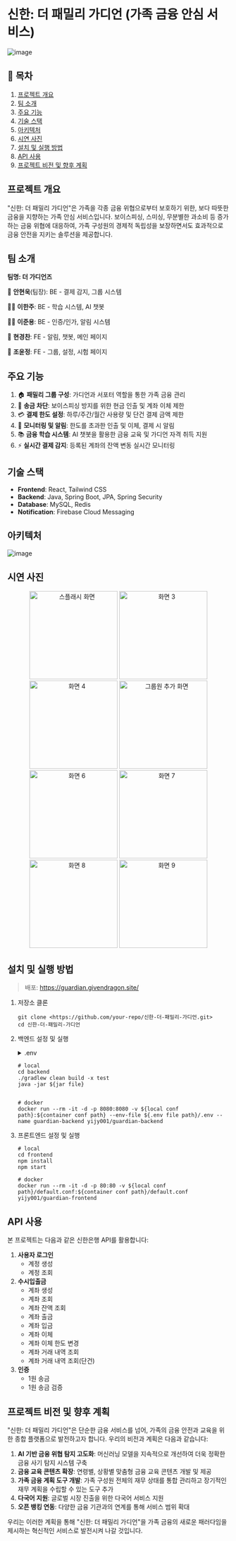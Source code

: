 # 신한: 더 패밀리 가디언 (가족 금융 안심 서비스)
![image](https://github.com/user-attachments/assets/e579e894-22cf-4615-b8b5-6e7d30577f48)

## 📌 목차

1. [프로젝트 개요](https://www.notion.so/readme-md-daf154cafb1744408a5a4138becb48c9?pvs=21)
2. [팀 소개](https://www.notion.so/readme-md-daf154cafb1744408a5a4138becb48c9?pvs=21)
3. [주요 기능](https://www.notion.so/readme-md-daf154cafb1744408a5a4138becb48c9?pvs=21)
4. [기술 스택](https://www.notion.so/readme-md-daf154cafb1744408a5a4138becb48c9?pvs=21)
5. [아키텍처](https://www.notion.so/readme-md-daf154cafb1744408a5a4138becb48c9?pvs=21)
6. [시연 사진](https://www.notion.so/readme-md-daf154cafb1744408a5a4138becb48c9?pvs=21)
7. [설치 및 실행 방법](https://www.notion.so/readme-md-daf154cafb1744408a5a4138becb48c9?pvs=21)
8. [API 사용](https://www.notion.so/readme-md-daf154cafb1744408a5a4138becb48c9?pvs=21)
9. [프로젝트 비전 및 향후 계획](https://www.notion.so/readme-md-daf154cafb1744408a5a4138becb48c9?pvs=21)

## 프로젝트 개요

  "신한: 더 패밀리 가디언"은 가족을 각종 금융 위협으로부터 보호하기 위한, 보다 따뜻한 금융을 지향하는 가족 안심 서비스입니다. 보이스피싱, 스미싱, 무분별한 과소비 등 증가하는 금융 위협에 대응하여, 가족 구성원의 경제적 독립성을 보장하면서도 효과적으로 금융 안전을 지키는 솔루션을 제공합니다.

## 팀 소개

**팀명: 더 가디언즈**

👑 **안현욱**(팀장): BE - 결제 감지, 그룹 시스템

👨‍💻 **이한주**: BE - 학습 시스템,  AI 챗봇

👨‍💻 **이준용**: BE - 인증/인가,  알림 시스템

🎨 **현경찬**: FE - 알림, 챗봇, 메인 페이지

🎨 **조윤정**: FE - 그룹, 설정, 시험 페이지

## 주요 기능

1. 🏠 **패밀리 그룹 구성**: 가디언과 서포터 역할을 통한 가족 금융 관리
2. 🛑 **송금 차단**: 보이스피싱 방지를 위한 현금 인출 및 계좌 이체 제한
3. 💳 **결제 한도 설정**: 하루/주간/월간 사용량 및 단건 결제 금액 제한
4. 👀 **모니터링 및 알림**: 한도를 초과한 인출 및 이체, 결제 시 알림
5. 📚 **금융 학습 시스템**: AI 챗봇을 활용한 금융 교육 및 가디언 자격 취득 지원
6. ⚡ **실시간 결제 감지**: 등록된 계좌의 잔액 변동 실시간 모니터링

## 기술 스택

- **Frontend**: React, Tailwind CSS
- **Backend**: Java, Spring Boot, JPA, Spring Security
- **Database**: MySQL, Redis
- **Notification**: Firebase Cloud Messaging

## 아키텍처
![image](https://github.com/user-attachments/assets/d1cd61df-fd93-49bc-9918-b8f0fa96ee4c)


## 시연 사진
<div align="center">
<img src="https://github.com/user-attachments/assets/622f254f-dc90-4c0b-8d76-10ef9a2ba37f" width="200" alt="스플래시 화면">
<img src="https://github.com/user-attachments/assets/58511b06-8820-4f5c-a3f3-bd835e4ff92f" width="200" alt="화면 3">
<img src="https://github.com/user-attachments/assets/b929480a-3535-49dd-adcb-0ac5d69b90de" width="200" alt="화면 4">
<img src="https://github.com/user-attachments/assets/85cd8744-00bd-4054-a1f9-ba71d300e709" width="200" alt="그룹원 추가 화면">
<img src="https://github.com/user-attachments/assets/a87f4c49-9df0-477c-973a-dbf6bd4f5e84" width="200" alt="화면 6">
<img src="https://github.com/user-attachments/assets/16b05da3-026b-4bd1-bbe0-4023e1e1b37b" width="200" alt="화면 7">
<img src="https://github.com/user-attachments/assets/cabea35e-8514-4077-a117-21b8686b056a" width="200" alt="화면 8">
<img src="https://github.com/user-attachments/assets/b71c768a-49cc-4fcf-8faa-85fc1586426d" width="200" alt="화면 9">
</div>


## 설치 및 실행 방법
> 배포: https://guardian.givendragon.site/

1. 저장소 클론
    
    ```
    git clone <https://github.com/your-repo/신한-더-패밀리-가디언.git>
    cd 신한-더-패밀리-가디언
    
    ```
    
2. 백엔드 설정 및 실행
   <details>
     <summary>
       .env
     </summary>
      # DB <br>
      MYSQL_HOST=${mysql host} <br>
      MYSQL_PORT=${mysql port} <br>
      MYSQL_DB=${mysql db name} <br>
      MYSQL_USERNAME=${mysql username} <br>
      MYSQL_PASSWORD=${mysql password} <br>
      # Firebase <br>
      FIREBASE_ADMIN_KEY_DIR=${firebase admin sdk path} <br>
      FIREBASE_ADMIN_KEY_NAME=${firebase admin sdk name} <br>
      FIREBASE_APP_NAME=${firebase app name} <br>
      # API KEY <br>
      API_KEY=${api key} <br>
      USER_KEY=${user api key} <br>
      # 1원 인증 API KEY <br>
      COMPANY_AUTH_NAME=${custom auth name} <br>
      # Gemini KEY <br>
      PROJECT_ID=${google project id} <br>
      LOCATION=${google project location} <br>
      GOOGLE_APPLICATION_CREDENTIALS=${google app credentials} <br>
      # Redis <br>
      REDIS_HOST=${redis host} <br>
      REDIS_PORT=${redis port} <br>
      REDIS_PASSWORD=${redis password} <br>
      # MongoDB <br>
      MONGO_HOST=${mongo host} <br>
      MONGO_PORT=${mongo port} <br>
      MONGO_DATABASE=${mongo db name} <br>
   </details>
   
    
    ```
    # local
    cd backend
    ./gradlew clean build -x test
    java -jar ${jar file}
    
    
    # docker
    docker run --rm -it -d -p 8080:8080 -v ${local conf path}:${container conf path} --env-file ${.env file path}/.env --name guardian-backend yijy001/guardian-backend
    ```
    
4. 프론트엔드 설정 및 실행
    ```
    # local
    cd frontend
    npm install
    npm start

    # docker
    docker run --rm -it -d -p 80:80 -v ${local conf path}/default.conf:${container conf path}/default.conf yijy001/guardian-frontend
    ```
    

## API 사용

본 프로젝트는 다음과 같은 신한은행 API를 활용합니다:

1. **사용자 로그인**
    - 계정 생성
    - 계정 조회
2. **수시입출금**
    - 계좌 생성
    - 계좌 조회
    - 계좌 잔액 조회
    - 계좌 출금
    - 계좌 입금
    - 계좌 이체
    - 계좌 이체 한도 변경
    - 계좌 거래 내역 조회
    - 계좌 거래 내역 조회(단건)
3. **인증**
    - 1원 송금
    - 1원 송금 검증

## 프로젝트 비전 및 향후 계획

"신한: 더 패밀리 가디언"은 단순한 금융 서비스를 넘어, 가족의 금융 안전과 교육을 위한 종합 플랫폼으로 발전하고자 합니다. 우리의 비전과 계획은 다음과 같습니다:

1. **AI 기반 금융 위협 탐지 고도화**: 머신러닝 모델을 지속적으로 개선하여 더욱 정확한 금융 사기 탐지 시스템 구축
2. **금융 교육 콘텐츠 확장**: 연령별, 상황별 맞춤형 금융 교육 콘텐츠 개발 및 제공
3. **가족 금융 계획 도구 개발**: 가족 구성원 전체의 재무 상태를 통합 관리하고 장기적인 재무 계획을 수립할 수 있는 도구 추가
4. **다국어 지원**: 글로벌 시장 진출을 위한 다국어 서비스 지원
5. **오픈 뱅킹 연동**: 다양한 금융 기관과의 연계를 통해 서비스 범위 확대

우리는 이러한 계획을 통해 "신한: 더 패밀리 가디언"을 가족 금융의 새로운 패러다임을 제시하는 혁신적인 서비스로 발전시켜 나갈 것입니다.

